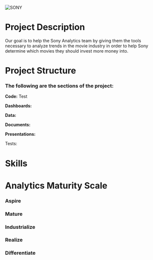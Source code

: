 ![SONY](https://github.com/LMU-MSBA/Sony-Analytics-Hub/assets/123483802/724104f0-31c1-4017-8348-8fbcbc5b132c)

# Project Description

Our goal is to help the Sony Analytics team by giving them the tools necessary to analyze trends in the movie industry in order to help Sony determine which movies they should invest more money into. 

# Project Structure
### The following are the sections of the project:
**Code:** Test

**Dashboards:** 

**Data:**

**Documents:**

**Presentations:**

Tests:

# Skills

# Analytics Maturity Scale
### Aspire
### Mature
### Industrialize
### Realize
### Differentiate
